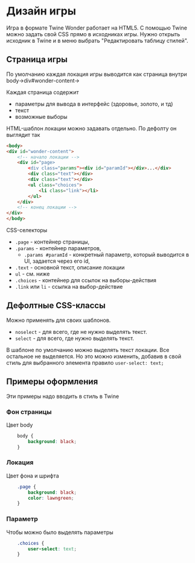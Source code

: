 # Дизайн игры 
Игра в формате Twine Wonder работает на HTML5. С помощью Twine можно задать свой CSS прямо в исходниках игры. Нужно открыть исходник в Twine и в меню выбрать "Редактировать таблицу стилей".

## Страница игры
По умолчанию каждая локация игры выводится как страница внутри body->div#wonder-content->

Каждая страница содержит
- параметры для вывода в интерфейс (здоровье, золото, и тд)
- текст
- возможные выборы 

HTML-шаблон локации можно задавать отдельно. По дефолту он выглядит так
```html
<body> 
<div id="wonder-content">
    <!-- начало локации -->
    <div id="page>
        <div class="params"><div id="paramId"></div>...</div>
        <div class="text"></div>
        <div class="text"></div>
        <ul class="choices">
            <li class="link"></li>
        </ul>            
    </div>
    <!-- конец локации -->
</div>
</body>
```

CSS-селекторы
- `.page` - контейнер страницы,
- `.params` - контейнер параметров,
    - `.params #paramId` - конкретный параметр, который выводится в UI, задается через его id,
- `.text` - основной текст, описание локации
- `ul` - см. ниже
- `.choices` - контейнер для ссылок на выборы-действия
- `.link` или `li` - ссылка на выбор-действие

## Дефолтные CSS-классы
Можно применять для своих шаблонов.
- `noselect` - для всего, где не нужно выделять текст.
- `select` - для всего, где нужно выделять текст.

В шаблоне по умолчанию можно выделять текст локации. Все остальное не выделяется. Но это можно изменить, добавив в свой стиль для выбранного элемента правило `user-select: text;`



## Примеры оформления

Эти примеры надо вводить в стиль в Twine

### Фон страницы
Цвет body
```css
    body {
        background: black;
    }
```

### Локация
Цвет фона и шрифта
```css
    .page {
        background: black;
        color: lawngreen;    
    }
```

### Параметр
Чтобы можно было выделять параметры
```css
    .choices {
        user-select: text;
    }
```